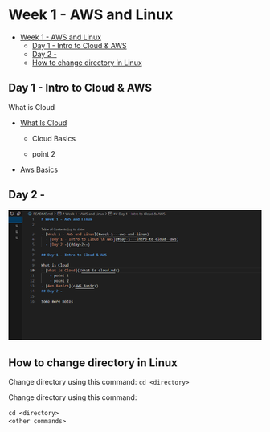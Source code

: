 # Week 1 - AWS and Linux

- [Week 1 - AWS and Linux](#week-1---aws-and-linux)
  - [Day 1 - Intro to Cloud \& AWS](#day-1---intro-to-cloud--aws)
  - [Day 2 -](#day-2--)
  - [How to change directory in Linux](#how-to-change-directory-in-linux)

## Day 1 - Intro to Cloud & AWS

What is Cloud
- [What Is Cloud](What-is-Cloud)
    
    - Cloud Basics
   
    - point 2


- [Aws Basics](<AWS Basic>)



## Day 2 - 

![Screenshot-vs-code-contents](readme-images/Screenshot-vs-code-contents.png) 

## How to change directory in Linux

Change directory using this command: `cd <directory>`

Change directory using this command: 
```
cd <directory>
<other commands>

```